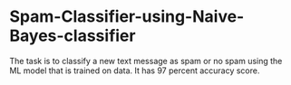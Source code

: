 # Spam-Classifier-using-Naive-Bayes-classifier
The task is to classify a new text message as spam or no spam using the ML model that is trained on data. It has 97 percent accuracy score. 
